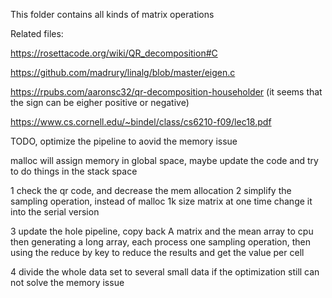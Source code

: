 
This folder contains all kinds of matrix operations

Related files:

https://rosettacode.org/wiki/QR_decomposition#C

https://github.com/madrury/linalg/blob/master/eigen.c

https://rpubs.com/aaronsc32/qr-decomposition-householder 
(it seems that the sign can be eigher positive or negative)

https://www.cs.cornell.edu/~bindel/class/cs6210-f09/lec18.pdf


TODO, optimize the pipeline to aovid the memory issue

 malloc will assign memory in global space, 
 maybe update the code and try to do things in the stack space

 
1 check the qr code, and decrease the mem allocation
2 simplify the sampling operation, instead of malloc 1k size matrix at one time
  change it into the serial version

3 update the hole pipeline, copy back A matrix and the mean array to cpu then generating a long array, each process one sampling operation, then using the reduce by key to reduce the results and get the value per cell

4 divide the whole data set to several small data if the optimization still can not solve the memory issue